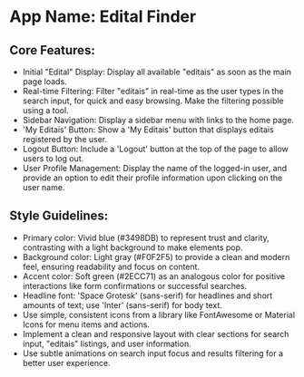 # **App Name**: Edital Finder

## Core Features:

- Initial "Edital" Display: Display all available "editais" as soon as the main page loads.
- Real-time Filtering: Filter "editais" in real-time as the user types in the search input, for quick and easy browsing. Make the filtering possible using a tool.
- Sidebar Navigation: Display a sidebar menu with links to the home page.
- 'My Editais' Button: Show a 'My Editais' button that displays editais registered by the user.
- Logout Button: Include a 'Logout' button at the top of the page to allow users to log out.
- User Profile Management: Display the name of the logged-in user, and provide an option to edit their profile information upon clicking on the user name.

## Style Guidelines:

- Primary color: Vivid blue (#3498DB) to represent trust and clarity, contrasting with a light background to make elements pop.
- Background color: Light gray (#F0F2F5) to provide a clean and modern feel, ensuring readability and focus on content.
- Accent color: Soft green (#2ECC71) as an analogous color for positive interactions like form confirmations or successful searches.
- Headline font: 'Space Grotesk' (sans-serif) for headlines and short amounts of text; use 'Inter' (sans-serif) for body text.
- Use simple, consistent icons from a library like FontAwesome or Material Icons for menu items and actions.
- Implement a clean and responsive layout with clear sections for search input, "editais" listings, and user information.
- Use subtle animations on search input focus and results filtering for a better user experience.
